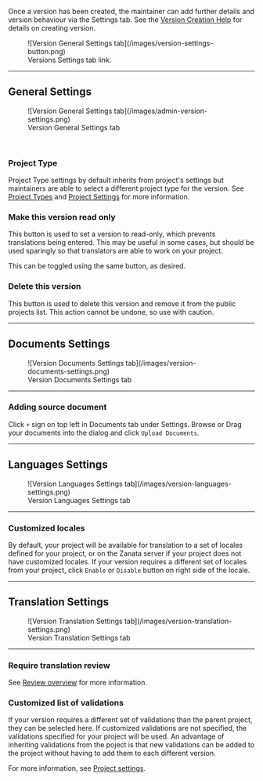 Once a version has been created, the maintainer can add further details and version behaviour via the Settings tab.
See the [Version Creation Help](/user-guide/versions/create-version) for details on creating version.
<figure>
![Version General Settings tab](/images/version-settings-button.png)
<figcaption>Versions Settings tab link.</figcaption>
</figure>

------------

## General Settings
<figure>
![Version General Settings tab](/images/admin-version-settings.png)
<figcaption>Version General Settings tab</figcaption>
</figure>
<br>

### Project Type

Project Type settings by default inherits from project's settings but maintainers are able to select a different project type for the version. See [Project Types](/user-guide/projects/project-types) and [Project Settings](/user-guide/projects/project-settings/#project-type) for more information.

### Make this version read only

This button is used to set a version to read-only, which prevents translations being entered. This may be useful in some cases, but should be used sparingly so that translators are able to work on your project.

This can be toggled using the same button, as desired.

### Delete this version

This button is used to delete this version and remove it from the public projects list. This action cannot be undone, so use with caution.

------------

## Documents Settings
<figure>
![Version Documents Settings tab](/images/version-documents-settings.png)
<figcaption>Version Documents Settings tab</figcaption>
</figure>

------------

### Adding source document

Click `+` sign on top left in Documents tab under Settings. Browse or Drag your documents into the dialog and click `Upload Documents`.

------------

## Languages Settings
<figure>
![Version Languages Settings tab](/images/version-languages-settings.png)
<figcaption>Version Languages Settings tab</figcaption>
</figure>

------------

### Customized locales

By default, your project will be available for translation to a set of locales defined for your project, or on the Zanata server if your project does not have customized locales. If your version requires a different set of locales from your project, click `Enable` or `Disable` button on right side of the locale.

------------

## Translation Settings
<figure>
![Version Translation Settings tab](/images/version-translation-settings.png)
<figcaption>Version Translation Settings tab</figcaption>
</figure>

------------
### Require translation review

See [Review overview](/user-guide/review/overview) for more information.

### Customized list of validations

If your version requires a different set of validations than the parent project, they can be selected here. If customized validations are not specified, the validations specified for your project will be used. An advantage of inheriting validations from the poject is that new validations can be added to the project without having to add them to each different version.

For more information, see [Project settings](/user-guide/projects/project-settings#validations).
